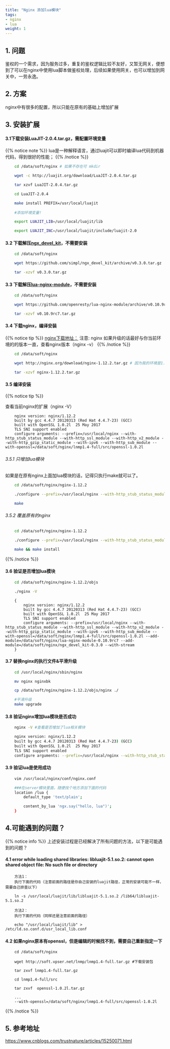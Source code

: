 ```yaml
---
title: "Nginx 添加lua模块"
tags: 
- nginx
- lua
weight: 1
---
```

## 1. 问题
鉴权的一个需求，因为服务过多，重复的鉴权逻辑比较不友好，又暂无网关，便想到了可以在nginx中使用lua脚本做鉴权处理，后续如果使用网关，也可以增加到网关中，一劳永逸。

## 2. 方案
nginx中有很多的配置，所以只能在原有的基础上增加扩展

## 3. 安装扩展

#### 3.1下载安装LuaJIT-2.0.4.tar.gz，需配置环境变量
{{% notice note %}}
lua是一种解释语言，通过luajit可以即时编译lua代码到机器代码，得到很好的性能；
{{% /notice %}}

```bash
    cd /data/soft/nginx # 如果不存在可 mkdir

    wget -c http://luajit.org/download/LuaJIT-2.0.4.tar.gz

    tar xzvf LuaJIT-2.0.4.tar.gz

    cd LuaJIT-2.0.4

    make install PREFIX=/usr/local/luajit
    
    #添加环境变量!

    export LUAJIT_LIB=/usr/local/luajit/lib

    export LUAJIT_INC=/usr/local/luajit/include/luajit-2.0
```

#### 3.2 下载解压[ngx_devel_kit](https://github.com/vision5/ngx_devel_kit)，不需要安装
```bash
    cd /data/soft/nginx

    wget https://github.com/simpl/ngx_devel_kit/archive/v0.3.0.tar.gz

    tar -xzvf v0.3.0.tar.gz
```

#### 3.3 下载解压[lua-nginx-module](https://github.com/openresty/lua-nginx-module)，不需要安装
```bash
    cd /data/soft/nginx

    wget https://github.com/openresty/lua-nginx-module/archive/v0.10.9rc7.tar.gz

    tar -xzvf v0.10.9rc7.tar.gz
```

#### 3.4 下载nginx，编译安装
{{% notice tip %}}
[nginx下载地址：](http://nginx.org/download/)
注意: nginx 如果升级的话最好与你当前环境的的版本一直，查看nginx版本（nginx -v）
{{% /notice %}}

```bash
    cd /data/soft/nginx

    wget http://nginx.org/download/nginx-1.12.2.tar.gz # 因为我的环境是1.12.2 所以下载了这个版本，如果其他版本，可以直接更改版本号

    tar -xzvf nginx-1.12.2.tar.gz
```

#### 3.5 编译安装
{{% notice tip %}}

查看当前nginx的扩展（nginx -V）

```text
    nginx version: nginx/1.12.2
    built by gcc 4.4.7 20120313 (Red Hat 4.4.7-23) (GCC) 
    built with OpenSSL 1.0.2l  25 May 2017
    TLS SNI support enabled
    configure arguments: --prefix=/usr/local/nginx --with-http_stub_status_module --with-http_ssl_module --with-http_v2_module --with-http_gzip_static_module --with-ipv6 --with-http_sub_module --with-openssl=/data/soft/nginx/lnmp1.4-full/src/openssl-1.0.2l
```

###### 3.5.1 只增加lua模块
如果是在原有nginx上面加lua模块的话，记得只执行make就可以了。

```bash
    cd /data/soft/nginx/nginx-1.12.2

    ./configure --prefix=/usr/local/nginx --with-http_stub_status_module --with-http_ssl_module --with-http_v2_module --with-http_gzip_static_module --with-ipv6 --with-http_sub_module --with-openssl=/data/soft/nginx/lnmp1.4-full/src/openssl-1.0.2l --add-module=/data/soft/nginx/lua-nginx-module-0.10.9rc7 --add-module=/data/soft/nginx/ngx_devel_kit-0.3.0 --with-stream

    make
```

###### 3.5.2 覆盖原有的nginx
```bash
    cd /data/soft/nginx/nginx-1.12.2

    ./configure --prefix=/usr/local/nginx --with-http_stub_status_module --with-http_ssl_module --with-http_v2_module --with-http_gzip_static_module --with-ipv6 --with-http_sub_module --with-openssl=/data/soft/nginx/lnmp1.4-full/src/openssl-1.0.2l --add-module=/data/soft/nginx/lua-nginx-module-0.10.9rc7 --add-module=/data/soft/nginx/ngx_devel_kit-0.3.0 --with-stream

    make && make install
```
{{% /notice %}}

#### 3.6 验证是否增加lua模块
```bash
    cd /data/soft/nginx/nginx-1.12.2/objs

    ./nginx -V
```
```nginx
    {
        nginx version: nginx/1.12.2
        built by gcc 4.4.7 20120313 (Red Hat 4.4.7-23) (GCC) 
        built with OpenSSL 1.0.2l  25 May 2017
        TLS SNI support enabled
        configure arguments: --prefix=/usr/local/nginx --with-http_stub_status_module --with-http_ssl_module --with-http_v2_module --with-http_gzip_static_module --with-ipv6 --with-http_sub_module --with-openssl=/data/soft/nginx/lnmp1.4-full/src/openssl-1.0.2l --add-module=/data/soft/nginx/lua-nginx-module-0.10.9rc7 --add-module=/data/soft/nginx/ngx_devel_kit-0.3.0 --with-stream
    }
```

#### 3.7 替换nginx的执行文件&平滑升级
```bash
    cd /usr/local/nginx/sbin/nginx

    mv nginx nginxbk

    cp /data/soft/nginx/nginx-1.12.2/objs/nginx ./

    #平滑升级
    make upgrade
```

#### 3.8 验证nginx增加lua模块是否成功
```bash
    nginx -V #查看是否增加了lua相关模块

    nginx version: nginx/1.12.2
    built by gcc 4.4.7 20120313 (Red Hat 4.4.7-23) (GCC) 
    built with OpenSSL 1.0.2l  25 May 2017
    TLS SNI support enabled
    configure arguments: --prefix=/usr/local/nginx --with-http_stub_status_module --with-http_ssl_module --with-http_v2_module --with-http_gzip_static_module --with-ipv6 --with-http_sub_module --with-openssl=/data/soft/nginx/lnmp1.4-full/src/openssl-1.0.2l --add-module=/data/soft/nginx/lua-nginx-module-0.10.9rc7 --add-module=/data/soft/nginx/ngx_devel_kit-0.3.0 --with-stream
```

#### 3.9 验证lua是使用成功
```bash
    vim /usr/local/nginx/conf/nginx.conf

    ###在server模块里面，随便找个地方添加下面的代码
    location /lua {
        default_type 'text/plain';

        content_by_lua 'ngx.say("hello, lua")';
    }
```

## 4.可能遇到的问题？
{{% notice info %}}
上述安装过程是已经解决了所有问题的方法，以下是可能遇到的问题？

#### 4.1 error while loading shared libraries: libluajit-5.1.so.2: cannot open shared object file: No such file or directory
```text
    方法1：
    执行下面的代码（注意前面的路径是你自己安装的luajit路径，正常的安装可能不一样，需要自己排查以下）

    ln -s /usr/local/luajit/lib/libluajit-5.1.so.2 /lib64/libluajit-5.1.so.2

    方法2：
    执行下面的代码（同样还是注意前面的路径）

    echo "/usr/local/luajit/lib" > /etc/ld.so.conf.d/usr_local_lib.conf
```
#### 4.2 如果nginx原本有openssl，但是编辑的时候找不到，需要自己重新指定一下
```text
    cd /data/soft/nginx

    wget http://soft.vpser.net/lnmp/lnmp1.4-full.tar.gz #下载安装包

    tar zxvf lnmp1.4-full.tar.gz

    cd lnmp1.4-full/src

    tar zxvf  openssl-1.0.2l.tar.gz

    ...
    --with-openssl=/data/soft/nginx/lnmp1.4-full/src/openssl-1.0.2l
```
{{% /notice %}}

## 5. 参考地址
https://www.cnblogs.com/trustnature/articles/15250071.html


